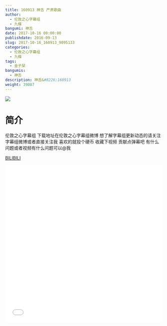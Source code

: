 ```yaml
---
title: 160913 神舌 严肃歌曲
author: 
  - 伦敦之心字幕组
  - 九條
bangumi: 神舌
date: 2017-10-16 00:00:00
publishdate: 2016-09-13
slug: 2017-10-16_160913_9095133
categories: 
  - 伦敦之心字幕组
  - 九條
tags: 
  - 金子栞
bangumis: 
  - 神舌
description: 神舌&#8226;160913
weight: 39087
---
```


![](https://i.imgur.com/UmirYcH.jpg)

# 简介  
伦敦之心字幕组 下载地址在伦敦之心字幕组微博 想了解字幕组更新动态的请关注字幕组微博或者直接关注我 喜欢的就投个硬币 收藏下视频 贡献点弹幕吧
有什么问题或者视频有什么问题可以@我

  [BILIBILI](https://www.bilibili.com/video/av9095133/)


<div class="vcontainer">  <iframe class='video' src="//www.bilibili.com/html/html5player.html?cid=15025273&aid=9095133" width="100%" height="500" frameborder="0" allowfullscreen="allowfullscreen"></iframe></div>
